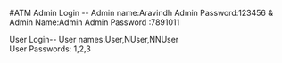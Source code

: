 #ATM
Admin Login --
Admin name:Aravindh
Admin Password:123456
 &
Admin Name:Admin
Admin Password :7891011

User Login--
User names:User,NUser,NNUser  
           User Passwords: 1,2,3
